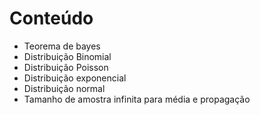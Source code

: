 # Conteúdo
- Teorema de bayes
- Distribuição Binomial
- Distribuição Poisson
- Distribuição exponencial
- Distribuição normal
- Tamanho de amostra infinita para média e propagação


